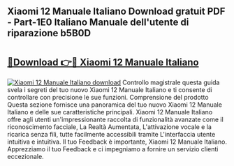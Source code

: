 ## Xiaomi 12 Manuale Italiano Download gratuit PDF - Part-1E0 Italiano Manuale dell'utente di riparazione b5B0D

# <h2><a href="http://dfglf7n.blite.top/?on=Xiaomi+12+Manuale+Italiano">🔗Download 👉🔴 Xiaomi 12 Manuale Italiano</a></h2>

[![Xiaomi 12 Manuale Italiano download](https://i.imgur.com/lujVjoI.png)](http://dfglf7n.blite.top/?on=Xiaomi+12+Manuale+Italiano)
Controllo magistrale questa guida svela i segreti del tuo nuovo Xiaomi 12 Manuale Italiano e ti consente di controllare con precisione le sue funzioni. Comprensione del prodotto Questa sezione fornisce una panoramica del tuo nuovo Xiaomi 12 Manuale Italiano e delle sue caratteristiche principali. Xiaomi 12 Manuale Italiano offre agli utenti un'impressionante raccolta di funzionalità avanzate come il riconoscimento facciale, La Realtà Aumentata, L'attivazione vocale e la ricarica senza fili, tutte facilmente accessibili tramite L'interfaccia utente intuitiva e intuitiva. Il tuo Feedback è importante, Xiaomi 12 Manuale Italiano. Apprezziamo il tuo Feedback e ci impegniamo a fornire un servizio clienti eccezionale.
